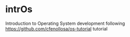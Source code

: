 # intrOs
Introduction to Operating System development following https://github.com/cfenollosa/os-tutorial tutorial
